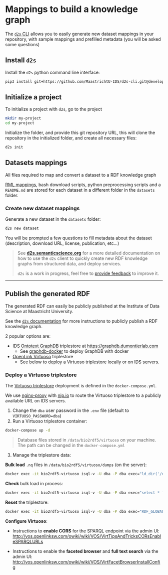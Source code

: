# Mappings to build a knowledge graph


The [`d2s` CLI](https://github.com/MaastrichtU-IDS/d2s-cli) allows you to easily generate new dataset mappings in your repository, with sample mappings and prefilled metadata (you will be asked some questions)

## Install `d2s`

Install the `d2s` python command line interface:

```bash
pip3 install git+https://github.com/MaastrichtU-IDS/d2s-cli.git@develop
```

## Initialize a project

To initialize a project with `d2s`, go to the project 

```bash
mkdir my-project
cd my-project
```

Initialize the folder, and provide this git repository URL, this will clone the repository in the initialized folder, and create all necessary files:

```bash
d2s init
```

## Datasets mappings

All files required to map and convert a dataset to a RDF knowledge graph

[RML mappings](https://rml.io), bash download scripts, python preprocessing scripts and a `README.md` are stored for each dataset in a different folder in the `datasets` folder.

### Create new dataset mappings

Generate a new dataset in the `datasets` folder:

```bash
d2s new dataset
```

You will be prompted a few questions to fill metadata about the dataset (description, download URL, license, publication, etc...)

> See **[d2s.semanticscience.org](https://d2s.semanticscience.org/)** for a more detailed documentation on how to use the `d2s` client to quickly create new RDF knowledge graphs from structured data, and deploy services.
>
> `d2s` is a work in progress, feel free to [provide feedback](https://github.com/MaastrichtU-IDS/d2s-cli/issues) to improve it.

---

## Publish the generated RDF

The generated RDF can easily be publicly published at the Institute of Data Science at Maastricht University.

See the [`d2s` documentation](https://d2s.semanticscience.org/docs/store-rdf) for more instructions to publicly publish a RDF knowledge graph.

2 popular options are:

* IDS [Ontotext GraphDB](https://graphdb.ontotext.com/) triplestore at https://graphdb.dumontierlab.com
  * See [graphdb-docker](https://github.com/Ontotext-AD/graphdb-docker) to deploy GraphDB with docker
* [OpenLink Virtuoso](https://virtuoso.openlinksw.com/) triplestore
  * See below to deploy a Virtuoso triplestore locally or on IDS servers.

### Deploy a Virtuoso triplestore

The [Virtuoso triplestore](https://hub.docker.com/r/tenforce/virtuoso) deployment is defined in the `docker-compose.yml`. 

We use [nginx-proxy](https://github.com/nginx-proxy/nginx-proxy) with [nip.io](https://nip.io) to route the Virtuoso triplestore to a publicly available URL on IDS servers.

1. Change the `dba` user password in the `.env` file (default to `VIRTUOSO_PASSWORD=dba`)
2. Run a Virtuoso triplestore container:

```bash
docker-compose up -d
```

> Database files stored in `/data/bio2rdf5/virtuoso` on your machine. The path can be changed in the `docker-compose.yml`

3. Manage the triplestore data:

**Bulk load** `.nq` files in `/data/bio2rdf5/virtuoso/dumps` (on the server):

```bash
docker exec -it bio2rdf5-virtuoso isql-v -U dba -P dba exec="ld_dir('/data/dumps', '*.nq', 'http://bio2rdf.org'); rdf_loader_run();"
```

**Check** bulk load in process:

```bash
docker exec -it bio2rdf5-virtuoso isql-v -U dba -P dba exec="select * from DB.DBA.load_list;"
```

**Reset** the triplestore:

```bash
docker exec -it bio2rdf5-virtuoso isql-v -U dba -P dba exec="RDF_GLOBAL_RESET ();"
```

**Configure Virtuoso**:

* Instructions to **enable CORS** for the SPARQL endpoint via the admin UI: http://vos.openlinksw.com/owiki/wiki/VOS/VirtTipsAndTricksCORsEnableSPARQLURLs

* Instructions to enable the **faceted browser** and **full text search** via the admin UI: http://vos.openlinksw.com/owiki/wiki/VOS/VirtFacetBrowserInstallConfig